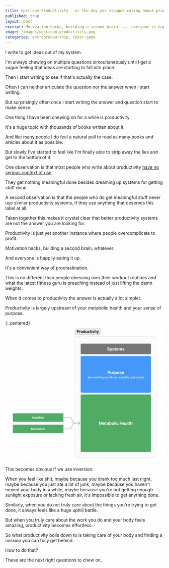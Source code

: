 ```yaml
---
title: Upstream Productivity - or the day you stopped caring about productivity advice
published: true
layout: post
excerpt: Motivation hacks, building a second brain, ... everyone is happily eating it up.
image: /images/upstream-productivity.png
categories: entrepreneurship, inner-game
---
```


I write to get ideas out of my system.

I'm always chewing on multiple questions simoultaneously until I get a vague feeling that ideas are starting to fall into place.

Then I start writing to see if that's actually the case.

Often I can neither articulate the question nor the answer when I start writing.

But surprisingly often once I start writing the answer and question start to make sense.

One thing I have been chewing on for a while is productivity.

It's a huge topic with thousands of books written about it.

And like many people I do feel a natural pull to read as many books and articles about it as possible.

But slowly I've started to feel like I'm finally able to strip away the lies and get to the bottom of it.

One observation is that most people who write about productivity [have no serious context of use](https://notes.andymatuschak.org/z51q8prEJzs5Jqa5WPThYoV).

They get nothing meaningful done besides dreaming up systems for getting stuff done.

A second observation is that the people who do get meaningful stuff never use similar productivity systems, if they use anything that deserves this label at all.

Taken together this makes it crystal clear that better productivity systems are not the answer you are looking for.

Productivity is just yet another instance where people overcomplicate to profit.

Motivation hacks, building a second brain, whatever.

And everyone is happily eating it up. 

It's a convenient way of procrastination. 

This is no different than people obessing over their workout routines and what the latest fitness guru is preaching instead of just lifting the damn weights.

When it comes to productivity the answer is actually a lot simpler.

Productivity is largely upstream of your metabolic health and your sense of purpose.

{:.centered}
![](/images/upstream_productivity.png)

This becomes obvious if we use inversion.

When you feel like shit, maybe because you drank too much last night, maybe because you just ate a lot of junk, maybe because you haven't moved your body in a while, maybe because you're not getting enough sunlight exposure or lacking fresh air, it's impossible to get anything done.

Similarly, when you do not truly care about the things you're trying to get done, it always feels like a huge uphill battle.

But when you truly care about the work you do and your body feels amazing, productivity becomes effortless.

So what productivity boils down to is taking care of your body and finding a mission you can fully get behind.

How to do that?

These are the next right questions to chew on.